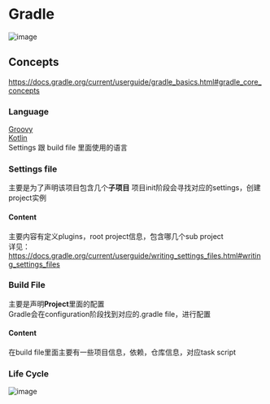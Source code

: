 # Gradle

![image](https://github.com/user-attachments/assets/f03a332c-53b5-4899-877a-d3442608ea83)

## Concepts
https://docs.gradle.org/current/userguide/gradle_basics.html#gradle_core_concepts

### Language  
[Groovy](https://docs.gradle.org/current/dsl/index.html)  
[Kotlin](https://docs.gradle.org/current/kotlin-dsl/index.html)  
Settings 跟 build file 里面使用的语言


### Settings file
主要是为了声明该项目包含几个**子项目**
项目init阶段会寻找对应的settings，创建project实例

#### Content
主要内容有定义plugins，root project信息，包含哪几个sub project  
详见：https://docs.gradle.org/current/userguide/writing_settings_files.html#writing_settings_files  

### Build File
主要是声明**Project**里面的配置  
Gradle会在configuration阶段找到对应的.gradle file，进行配置  

#### Content
在build file里面主要有一些项目信息，依赖，仓库信息，对应task script

### Life Cycle
![image](https://github.com/user-attachments/assets/d06045d3-e5b7-4517-b36a-d81d7c5e3c90)
